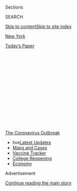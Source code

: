 <div id="app">

<div>

<div>

<div>

<div class="NYTAppHideMasthead css-1q2w90k e1suatyy0">

<div class="section css-ui9rw0 e1suatyy2">

<div class="css-eph4ug er09x8g0">

<div class="css-6n7j50">

</div>

<span class="css-1dv1kvn">Sections</span>

<div class="css-10488qs">

<span class="css-1dv1kvn">SEARCH</span>

</div>

[Skip to content](#site-content)[Skip to site index](#site-index)

</div>

<div id="masthead-section-label" class="css-1wr3we4 eaxe0e00">

[New
York](https://www.nytimes.com/section/nyregion)

</div>

<div class="css-10698na e1huz5gh0">

</div>

</div>

<div id="masthead-bar-one" class="section hasLinks css-15hmgas e1csuq9d3">

<div class="css-uqyvli e1csuq9d0">

</div>

<div class="css-1uqjmks e1csuq9d1">

</div>

<div class="css-9e9ivx">

[](https://myaccount.nytimes.com/auth/login?response_type=cookie&client_id=vi)

</div>

<div class="css-1bvtpon e1csuq9d2">

[Today’s
Paper](https://www.nytimes.com/section/todayspaper)

</div>

</div>

</div>

</div>

<div data-aria-hidden="false">

<div id="site-content" data-role="main">

<div>

<div class="css-1aor85t" style="opacity:0.000000001;z-index:-1;visibility:hidden">

<div class="css-1hqnpie">

<div class="css-epjblv">

<span class="css-17xtcya">[New
York](/section/nyregion)</span><span class="css-x15j1o">|</span><span class="css-fwqvlz">Sheldon
Silver, Former N.Y. Assembly Speaker, Will Finally Go to
Prison</span>

</div>

<div class="css-k008qs">

<div class="css-1iwv8en">

<span class="css-18z7m18"></span>

<div>

</div>

</div>

<span class="css-1n6z4y">https://nyti.ms/3eLa3Dz</span>

<div class="css-1705lsu">

<div class="css-4xjgmj">

<div class="css-4skfbu" data-role="toolbar" data-aria-label="Social Media Share buttons, Save button, and Comments Panel with current comment count" data-testid="share-tools">

  - 
  - 
  - 
  - 
    
    <div class="css-6n7j50">
    
    </div>

  - 

</div>

</div>

</div>

</div>

</div>

</div>

<div id="NYT_TOP_BANNER_REGION" class="css-13pd83m">

<div>

<div id="styln-prism-menu-1592847958612" class="section interactive-content interactive-size-medium css-1edisqu">

<div class="css-17ih8de interactive-body">

<div id="scroll-container" class="css-1gj85ro">

[<span class="styln-title-wrap"><span class="css-1pje3qr">The
Coronavirus</span><span class="css-1pje3qr">
Outbreak</span></span>](https://www.nytimes.com/news-event/coronavirus?action=click&pgtype=Article&state=default&region=TOP_BANNER&context=storylines_menu)

  - <span class="css-kqxiym" data-emphasize="true">live</span>[Latest
    Updates](https://www.nytimes.com/2020/08/04/world/coronavirus-covid-19.html?action=click&pgtype=Article&state=default&region=TOP_BANNER&context=storylines_menu)
  - [Maps and
    Cases](https://www.nytimes.com/interactive/2020/us/coronavirus-us-cases.html?action=click&pgtype=Article&state=default&region=TOP_BANNER&context=storylines_menu)
  - [Vaccine
    Tracker](https://www.nytimes.com/interactive/2020/science/coronavirus-vaccine-tracker.html?action=click&pgtype=Article&state=default&region=TOP_BANNER&context=storylines_menu)
  - [College
    Reopening](https://www.nytimes.com/2020/08/02/us/covid-college-reopening.html?action=click&pgtype=Article&state=default&region=TOP_BANNER&context=storylines_menu)
  - [Economy](https://www.nytimes.com/live/2020/08/03/business/stock-market-today-coronavirus?action=click&pgtype=Article&state=default&region=TOP_BANNER&context=storylines_menu)

</div>

</div>

</div>

</div>

</div>

<div id="top-wrapper" class="css-1sy8kpn">

<div id="top-slug" class="css-l9onyx">

Advertisement

</div>

[Continue reading the main
story](#after-top)

<div class="ad top-wrapper" style="text-align:center;height:100%;display:block;min-height:250px">

<div id="top" class="place-ad" data-position="top" data-size-key="top">

</div>

</div>

<div id="after-top">

</div>

</div>

<div>

<div id="sponsor-wrapper" class="css-1hyfx7x">

<div id="sponsor-slug" class="css-19vbshk">

Supported by

</div>

[Continue reading the main
story](#after-sponsor)

<div id="sponsor" class="ad sponsor-wrapper" style="text-align:center;height:100%;display:block">

</div>

<div id="after-sponsor">

</div>

</div>

<div class="css-186x18t">

</div>

<div class="css-1vkm6nb ehdk2mb0">

# Sheldon Silver, Former N.Y. Assembly Speaker, Will Finally Go to Prison

</div>

Mr. Silver receives a sentence of 78 months after two trials. He had
asked for home confinement, arguing that he was vulnerable to the
coronavirus.

<div class="css-79elbk" data-testid="photoviewer-wrapper">

<div class="css-z3e15g" data-testid="photoviewer-wrapper-hidden">

</div>

<div class="css-1a48zt4 ehw59r15" data-testid="photoviewer-children">

![<span class="css-16f3y1r e13ogyst0" data-aria-hidden="true">Sheldon
Silver, the former New York State Assembly speaker, had fended off
prison for nearly five
years.</span><span class="css-cnj6d5 e1z0qqy90" itemprop="copyrightHolder"><span class="css-1ly73wi e1tej78p0">Credit...</span><span><span>Mary
Altaffer/Associated
Press</span></span></span>](https://static01.nyt.com/images/2020/07/20/nyregion/20silver01/merlin_167524716_56e03059-13c7-4126-a82f-b1d36de4f132-articleLarge.jpg?quality=75&auto=webp&disable=upscale)

</div>

</div>

<div class="css-18e8msd">

<div class="css-pdw9fk epjyd6m0">

<div class="css-1txwxcy ey68jwv0" data-aria-hidden="true">

[![Benjamin
Weiser](https://static01.nyt.com/images/2018/07/16/multimedia/author-benjamin-weiser/author-benjamin-weiser-thumbLarge.png
"Benjamin Weiser")](https://www.nytimes.com/by/benjamin-weiser)[![Jesse
McKinley](https://static01.nyt.com/images/2018/02/20/multimedia/author-jesse-mckinley/author-jesse-mckinley-thumbLarge.jpg
"Jesse McKinley")](https://www.nytimes.com/by/jesse-mckinley)

</div>

<div class="css-1baulvz">

By [<span class="css-1baulvz" itemprop="name">Benjamin
Weiser</span>](https://www.nytimes.com/by/benjamin-weiser) and
[<span class="css-1baulvz last-byline" itemprop="name">Jesse
McKinley</span>](https://www.nytimes.com/by/jesse-mckinley)

</div>

</div>

  - 
    
    <div class="css-ld3wwf e16638kd2">
    
    July 20,
    2020
    
    </div>

  - 
    
    <div class="css-4xjgmj">
    
    <div class="css-d8bdto" data-role="toolbar" data-aria-label="Social Media Share buttons, Save button, and Comments Panel with current comment count" data-testid="share-tools">
    
      - 
      - 
      - 
      - 
        
        <div class="css-6n7j50">
        
        </div>
    
      - 
    
    </div>
    
    </div>

</div>

</div>

<div class="section meteredContent css-1r7ky0e" name="articleBody" itemprop="articleBody">

<div class="css-1fanzo5 StoryBodyCompanionColumn">

<div class="css-53u6y8">

Sheldon Silver, the once dominant New York State Assembly speaker who
for nearly five years fended off prison after being convicted twice on
corruption charges, lost a final bid for freedom on Monday when he was
sentenced to 78 months in prison.

His lawyers had asked that Mr. Silver be allowed to serve a term of home
confinement, arguing that sending him to prison would increase his
chances of becoming ill or even dying from the coronavirus. They cited
Mr. Silver’s history of cancer and chronic kidney disease.

“Your honor, I do not want to die in prison,” Mr. Silver, 76, wrote to
the judge before the sentencing.

But the judge, Valerie E. Caproni of Federal District Court in
Manhattan, said that Mr. Silver had acted out of a sense of greed, and
that he was guilty of “corruption, pure and simple.” She added that
issuing a sentence that did not include prison time was not appropriate.

</div>

</div>

<div class="css-1fanzo5 StoryBodyCompanionColumn">

<div class="css-53u6y8">

“Mr. Silver, his time has come,” the judge said, brushing away a final
effort to delay Mr. Silver’s surrender date to prison. “He needs to go
to jail.”

She also fined Mr. Silver $1 million.

Mr. Silver’s lawyers had noted that other notable white-collar criminals
who had raised concerns about the spread of the virus had been released
from prison to lesser forms of confinement in recent months, including
Dean G. Skelos, the former Republican State Senate majority leader, [and
Paul
Manafort](https://www.nytimes.com/2020/05/13/us/politics/paul-manafort-released-coronavirus.html),
the president’s former campaign chairman.

The hearing marked the third time Judge Caproni had sentenced Mr.
Silver, who twice had convictions [overturned in whole or part,
invalidating earlier sentences she had
imposed](https://www.nytimes.com/2020/01/21/nyregion/sheldon-silver-appeal.html).

Mr. Silver, a Democrat from Manhattan’s Lower East Side, served more
than two decades as speaker, wielding extraordinary influence in state
politics and developing a reputation for rebuffing threats and
challenges, whether from political rivals or prosecutors.

Even in recent years, while his convictions were under appeal,
occasional sightings of Mr. Silver around his Lower Manhattan
neighborhood seemed to symbolize, in the view of his critics, a kind of
imperviousness to accountability.

</div>

</div>

<div class="css-1fanzo5 StoryBodyCompanionColumn">

<div class="css-53u6y8">

He was first [convicted in 2015 of accepting nearly $4 million in
illicit
payments](https://www.nytimes.com/2015/12/01/nyregion/sheldon-silver-guilty-corruption-trial.html)
in exchange for taking official actions in separate schemes on behalf of
Dr. Robert N. Taub, a cancer researcher at Columbia University, and two
real estate developers. He was [sentenced to 12 years in
prison](https://www.nytimes.com/2016/05/04/nyregion/sheldon-silver-ex-new-york-assembly-speaker-gets-12-year-prison-sentence.html)
but he was allowed to remain free on bond, and in 2017, [the conviction
was overturned on
appeal](https://www.nytimes.com/2017/07/13/nyregion/sheldon-silvers-conviction-is-overturned.html).

<div id="NYT_MAIN_CONTENT_1_REGION" class="css-9tf9ac">

<div>

<div id="styln-covid-updates-world" class="section interactive-content interactive-size-medium css-1ftcdic">

<div class="css-17ih8de interactive-body">

<div id="styln-briefing-block" data-asset-id="QXJ0aWNsZTpueXQ6Ly9hcnRpY2xlLzNhNGMwYWI5LWIwY2QtNWQwOS1hZTgwLTdjMGU3ZTA1OWQ2OA==">

<div class="briefing-block-header-section">

# [Latest Updates: Global Coronavirus Outbreak](https://www.nytimes.com/2020/08/04/world/coronavirus-covid-19.html?action=click&pgtype=Article&state=default&region=MAIN_CONTENT_1&context=storylines_live_updates)

<div class="briefing-block-ts">

Updated 2020-08-04T09:59:19.194Z

</div>

</div>

  - [‘Long days, long nights’: Washington prepares for a prolonged fight
    over virus
    relief.](https://www.nytimes.com/2020/08/04/world/coronavirus-covid-19.html?action=click&pgtype=Article&state=default&region=MAIN_CONTENT_1&context=storylines_live_updates#link-6b644638)
  - [Israel’s rocky reopening of its schools may be a lesson for the
    U.S.](https://www.nytimes.com/2020/08/04/world/coronavirus-covid-19.html?action=click&pgtype=Article&state=default&region=MAIN_CONTENT_1&context=storylines_live_updates#link-7af9fca0)
  - [Hurricane Isaias arrives in North Carolina as officials along the
    East Coast
    scramble.](https://www.nytimes.com/2020/08/04/world/coronavirus-covid-19.html?action=click&pgtype=Article&state=default&region=MAIN_CONTENT_1&context=storylines_live_updates#link-33bf9168)

<div class="briefing-block-footer">

<div class="briefing-block-footer-meta">

[See more
updates](https://www.nytimes.com/2020/08/04/world/coronavirus-covid-19.html?action=click&pgtype=Article&state=default&region=MAIN_CONTENT_1&context=storylines_live_updates)

</div>

<div class="briefing-block-briefinglinks">

<span>More live coverage:</span>
[Markets](https://www.nytimes.com/live/2020/08/03/business/stock-market-today-coronavirus?action=click&pgtype=Article&state=default&region=MAIN_CONTENT_1&context=storylines_live_updates)

</div>

</div>

</div>

</div>

</div>

</div>

</div>

Mr. Silver was retried and convicted the following year, [this time
receiving a seven-year
sentence](https://www.nytimes.com/2018/07/27/nyregion/sheldon-silver-sentencing-prison-corruption.html).
Last January, the appeals court again overturned his conviction in the
scheme related to Dr. Taub.

But the appeals court upheld his conviction on charges stemming from the
real estate scheme and a separate money laundering count, the
convictions for which he was sentenced on Monday.

Mr. Silver cut a diminished figure in court, staggering in a few minutes
before his sentencing wearing a dark, loosely fitted suit, a blue
surgical mask and a pair of clear, disposable vinyl gloves.

He remained slumped in a black leather chair, mostly motionless and
listening to the proceedings through earphones.

Writing to the judge in advance of his sentencing, Mr. Silver’s lawyers
cited the pandemic and said their client’s “multiple health conditions”
would “significantly predispose him to the worst outcomes if infected
with Covid-19, including death.” They asked that he be allowed to serve
a substantial term of home confinement, along with a rigorous community
service requirement and fines and forfeitures.

“The risk here is very real,” Mr. Silver’s lawyer, James P. Loonam, said
at the hearing on Monday.

Mr. Silver, addressing the judge, said that his actions were “improper,
selfish and ethically indefensible,” and emanated from a misplaced sense
of entitlement.

</div>

</div>

<div class="css-1fanzo5 StoryBodyCompanionColumn">

<div class="css-53u6y8">

“I want to be clear: What I did was wrong,” he said to the judge.

He said his actions had undermined the public trust. “I know that a lot
of people have lost faith in their government,” Mr. Silver said, adding:
“And I know that my actions contributed to that loss of faith.”

Audrey Strauss, the acting U.S. attorney in Manhattan, said Mr. Silver
“will now finally report to prison to begin serving a sentence that
can begin to repair the harm his conduct caused.”

Federal prosecutors had told the judge that a sentence of more than 10
years would be appropriate but asked that she at least reimpose the
seven-year sentence Mr. Silver received after his second trial.

“He abused his office,” a prosecutor, Daniel C. Richenthal, said on
Monday. “He did it for profit, he did it for at least 15 years, he did
it in multiple ways and he lied about it for years.”

For decades, Mr. Silver was a powerful and sphinx-like figure in Albany,
where his tenure as Assembly speaker was marked by his steely command of
both policy issues and his Democratic colleagues, who hold an
overwhelming numeric advantage over Republicans in the Legislature’s
lower
chamber.

<div id="NYT_MAIN_CONTENT_3_REGION" class="css-9tf9ac">

<div>

<div id="styln-prism-freeform-1594220623585" class="section interactive-content interactive-size-medium css-1ftcdic">

<div class="css-17ih8de interactive-body">

<div id="prism-freeform-block-38059" class="css-19mumt8" data-role="complementary" data-storyline="The Coronavirus Outbreak" data-truncated="true" tabindex="0">

<div class="css-a8d9oz">

<div class="css-eb027h">

[](https://www.nytimes.com/news-event/coronavirus?action=click&pgtype=Article&state=default&region=MAIN_CONTENT_3&context=storylines_faq)

### The Coronavirus Outbreak ›

#### Frequently Asked Questions

Updated August 3, 2020

  - #### I’m a small-business owner. Can I get relief?
    
      - The [stimulus bills enacted in
        March](https://www.nytimes.com/article/small-business-loans-stimulus-grants-freelancers-coronavirus.html?action=click&pgtype=Article&state=default&region=MAIN_CONTENT_3&context=storylines_faq)
        offer help for the millions of American small businesses. Those
        eligible for aid are businesses and nonprofit organizations with
        fewer than 500 workers, including sole proprietorships,
        independent contractors and freelancers. Some larger companies
        in some industries are also eligible. The help being offered,
        which is being managed by the Small Business Administration,
        includes the Paycheck Protection Program and the Economic Injury
        Disaster Loan program. But lots of folks have [not yet seen
        payouts.](https://www.nytimes.com/interactive/2020/05/07/business/small-business-loans-coronavirus.html?action=click&pgtype=Article&state=default&region=MAIN_CONTENT_3&context=storylines_faq)
        Even those who have received help are confused: The rules are
        draconian, and some are stuck sitting on [money they don’t know
        how to
        use.](https://www.nytimes.com/2020/05/02/business/economy/loans-coronavirus-small-business.html?action=click&pgtype=Article&state=default&region=MAIN_CONTENT_3&context=storylines_faq)
        Many small-business owners are getting less than they expected
        or [not hearing anything at
        all.](https://www.nytimes.com/2020/06/10/business/Small-business-loans-ppp.html?action=click&pgtype=Article&state=default&region=MAIN_CONTENT_3&context=storylines_faq)

  - #### What are my rights if I am worried about going back to work?
    
      - Employers have to provide [a safe
        workplace](https://www.osha.gov/SLTC/covid-19/standards.html)
        with policies that protect everyone equally. [And if one of your
        co-workers tests positive for the coronavirus, the
        C.D.C.](https://www.nytimes.com/article/coronavirus-money-unemployment.html?action=click&pgtype=Article&state=default&region=MAIN_CONTENT_3&context=storylines_faq)
        has said that [employers should tell their
        employees](https://www.cdc.gov/coronavirus/2019-ncov/community/guidance-business-response.html)
        -- without giving you the sick employee’s name -- that they may
        have been exposed to the virus.

  - #### Should I refinance my mortgage?
    
      - [It could be a good
        idea,](https://www.nytimes.com/article/coronavirus-money-unemployment.html?action=click&pgtype=Article&state=default&region=MAIN_CONTENT_3&context=storylines_faq)
        because mortgage rates have [never been
        lower.](https://www.nytimes.com/2020/07/16/business/mortgage-rates-below-3-percent.html?action=click&pgtype=Article&state=default&region=MAIN_CONTENT_3&context=storylines_faq)
        Refinancing requests have pushed mortgage applications to some
        of the highest levels since 2008, so be prepared to get in line.
        But defaults are also up, so if you’re thinking about buying a
        home, be aware that some lenders have tightened their standards.

  - #### What is school going to look like in September?
    
      - It is unlikely that many schools will return to a normal
        schedule this fall, requiring the grind of [online
        learning](https://www.nytimes.com/2020/06/05/us/coronavirus-education-lost-learning.html?action=click&pgtype=Article&state=default&region=MAIN_CONTENT_3&context=storylines_faq),
        [makeshift child
        care](https://www.nytimes.com/2020/05/29/us/coronavirus-child-care-centers.html?action=click&pgtype=Article&state=default&region=MAIN_CONTENT_3&context=storylines_faq)
        and [stunted
        workdays](https://www.nytimes.com/2020/06/03/business/economy/coronavirus-working-women.html?action=click&pgtype=Article&state=default&region=MAIN_CONTENT_3&context=storylines_faq)
        to continue. California’s two largest public school districts —
        Los Angeles and San Diego — said on July 13, that [instruction
        will be remote-only in the
        fall](https://www.nytimes.com/2020/07/13/us/lausd-san-diego-school-reopening.html?action=click&pgtype=Article&state=default&region=MAIN_CONTENT_3&context=storylines_faq),
        citing concerns that surging coronavirus infections in their
        areas pose too dire a risk for students and teachers. Together,
        the two districts enroll some 825,000 students. They are the
        largest in the country so far to abandon plans for even a
        partial physical return to classrooms when they reopen in
        August. For other districts, the solution won’t be an
        all-or-nothing approach. [Many
        systems](https://bioethics.jhu.edu/research-and-outreach/projects/eschool-initiative/school-policy-tracker/),
        including the nation’s largest, New York City, are devising
        [hybrid
        plans](https://www.nytimes.com/2020/06/26/us/coronavirus-schools-reopen-fall.html?action=click&pgtype=Article&state=default&region=MAIN_CONTENT_3&context=storylines_faq)
        that involve spending some days in classrooms and other days
        online. There’s no national policy on this yet, so check with
        your municipal school system regularly to see what is happening
        in your community.

  - #### Is the coronavirus airborne?
    
      - The coronavirus [can stay aloft for hours in tiny droplets in
        stagnant
        air](https://www.nytimes.com/2020/07/04/health/239-experts-with-one-big-claim-the-coronavirus-is-airborne.html?action=click&pgtype=Article&state=default&region=MAIN_CONTENT_3&context=storylines_faq),
        infecting people as they inhale, mounting scientific evidence
        suggests. This risk is highest in crowded indoor spaces with
        poor ventilation, and may help explain super-spreading events
        reported in meatpacking plants, churches and restaurants. [It’s
        unclear how often the virus is
        spread](https://www.nytimes.com/2020/07/06/health/coronavirus-airborne-aerosols.html?action=click&pgtype=Article&state=default&region=MAIN_CONTENT_3&context=storylines_faq)
        via these tiny droplets, or aerosols, compared with larger
        droplets that are expelled when a sick person coughs or sneezes,
        or transmitted through contact with contaminated surfaces, said
        Linsey Marr, an aerosol expert at Virginia Tech. Aerosols are
        released even when a person without symptoms exhales, talks or
        sings, according to Dr. Marr and more than 200 other experts,
        who [have outlined the evidence in an open letter to the World
        Health
        Organization](https://academic.oup.com/cid/article/doi/10.1093/cid/ciaa939/5867798).

<div id="styln-survey-component-38059" class="styln-survey-component" data-surveyname="faq" data-surveystoryline="coronavirus">

</div>

</div>

<div class="css-6mllg9">

</div>

<div class="css-pmm6ed">

<span class="css-5gimkt"></span>

</div>

</div>

</div>

</div>

</div>

</div>

</div>

Along with Gov. Andrew M. Cuomo and Mr. Skelos, Mr. Silver became known
as one of the “three men in a room” who controlled decision-making in
Albany, until both Mr. Silver and Mr. Skelos were arrested in 2015 in
separate corruption cases.

Mr. Silver’s arrest led to [his
ouster](https://www.nytimes.com/2015/01/29/nyregion/6-days-that-felled-sheldon-silver-the-speaker-who-ruled-albany-for-decades.html)
as speaker and to a new chapter in the Assembly: His successor was
Assemblyman Carl E. Heastie, the Bronx Democrat who became the first
African-American to serve as speaker.

</div>

</div>

<div class="css-1fanzo5 StoryBodyCompanionColumn">

<div class="css-53u6y8">

Mr. Silver’s first trial ran almost concurrent to the trial of Mr.
Skelos, who was in the same court before a different judge. [The trials
received widespread news coverage and shed a spotlight on Albany’s
culture of influence peddling and
secrecy](https://www.nytimes.com/2015/11/02/nyregion/in-two-corruption-cases-the-culture-of-albany-will-go-on-trial.html?searchResultPosition=15).
Their initial convictions in late 2015 led both Mr. Silver and Mr.
Skelos to forfeit their legislative seats.

Mr. Silver must surrender to federal authorities on Aug. 26; his lawyer
asked that his client serve his sentence at [the minimum-security
camp](https://www.nytimes.com/2019/01/22/nyregion/michael-cohen-otisville-prison.html)
at the Federal Correctional Institution in Otisville, N.Y., which is
known for housing prisoners who, like Mr. Silver, are Orthodox Jews.

In expressing contrition, Mr. Silver said that he believed he had done
good deeds while serving as a lawmaker for more than three decades.

“I thought I was pretty good at it, and I think we helped a lot of
people,” he said. “But I destroyed that legacy.”

During the sentencing, Judge Caproni said she recognized the risk of
Covid-19 in prison — “I do not want Mr. Silver to die in prison,
either,” she said — but she noted a variety of safeguards that could
be taken to protect him.

“I cannot guarantee that Mr. Silver will not contract Covid in prison,”
the judge said. “But I also can’t guarantee that he won’t contract Covid
if he stays out of prison.”

</div>

</div>

<div class="css-1fanzo5 StoryBodyCompanionColumn">

<div class="css-53u6y8">

Following his sentencing, a frail-looking Mr. Silver emerged from the
courthouse accompanied by his lawyers.

</div>

</div>

<div class="css-cfo9c3">

</div>

<div class="css-1fanzo5 StoryBodyCompanionColumn">

<div class="css-53u6y8">

He wore a mask and a brimmed straw hat under a scorching sun as he
wobbled slowly toward a black SUV that whisked him away. He did not
answer questions from reporters.

Luis Ferré-Sadurní contributed reporting.

</div>

</div>

</div>

<div>

</div>

<div>

</div>

<div>

</div>

<div>

<div id="bottom-wrapper" class="css-1ede5it">

<div id="bottom-slug" class="css-l9onyx">

Advertisement

</div>

[Continue reading the main
story](#after-bottom)

<div id="bottom" class="ad bottom-wrapper" style="text-align:center;height:100%;display:block;min-height:90px">

</div>

<div id="after-bottom">

</div>

</div>

</div>

</div>

</div>

## Site Index

<div>

</div>

## Site Information Navigation

  - [© <span>2020</span> <span>The New York Times
    Company</span>](https://help.nytimes.com/hc/en-us/articles/115014792127-Copyright-notice)

<!-- end list -->

  - [NYTCo](https://www.nytco.com/)
  - [Contact
    Us](https://help.nytimes.com/hc/en-us/articles/115015385887-Contact-Us)
  - [Work with us](https://www.nytco.com/careers/)
  - [Advertise](https://nytmediakit.com/)
  - [T Brand Studio](http://www.tbrandstudio.com/)
  - [Your Ad
    Choices](https://www.nytimes.com/privacy/cookie-policy#how-do-i-manage-trackers)
  - [Privacy](https://www.nytimes.com/privacy)
  - [Terms of
    Service](https://help.nytimes.com/hc/en-us/articles/115014893428-Terms-of-service)
  - [Terms of
    Sale](https://help.nytimes.com/hc/en-us/articles/115014893968-Terms-of-sale)
  - [Site
    Map](https://spiderbites.nytimes.com)
  - [Help](https://help.nytimes.com/hc/en-us)
  - [Subscriptions](https://www.nytimes.com/subscription?campaignId=37WXW)

</div>

</div>

</div>

</div>
